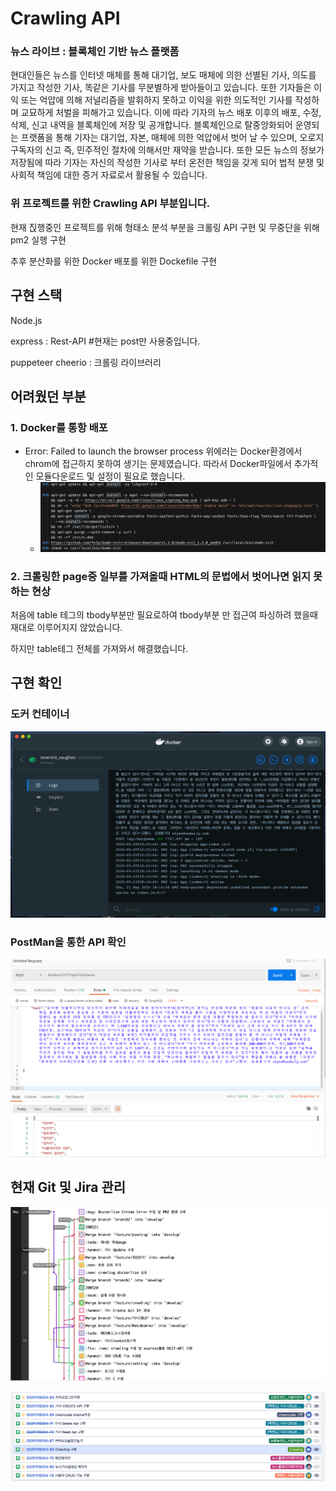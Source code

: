 # Crawling API

### 뉴스 라이브 : 블록체인 기반 뉴스 플랫폼

현대인들은 뉴스를 인터넷 매체를 통해 대기업, 보도 매체에 의한 선별된 기사, 의도를 가지고 작성한 기사, 똑같은 기사를 무분별하게 받아들이고 있습니다. 또한 기자들은 이익 또는 억압에 의해 저널리즘을 발휘하지 못하고 이익을 위한 의도적인 기사를 작성하며 교묘하게 처벌을 피해가고 있습니다.
이에 따라 기자의 뉴스 배포 이후의 배포, 수정, 삭제, 신고 내역을 블록체인에 저장 및 공개합니다.
블록체인으로 탈중앙화되어 운영되는 프랫폼을 통해 기자는 대기업, 자본, 매체에 의한 억압에서 벗어 날 수 있으며, 오로지 구독자의 신고 즉, 민주적인 절차에 의해서만 재약을 받습니다.
또한 모든 뉴스의 정보가 저장됨에 따라 기자는 자신의 작성한 기사로 부터 온전한 책임을 갖게 되어 법적 분쟁 및 사회적 책임에 대한 증거 자료로서 활용될 수 있습니다.

### 위 프로젝트를 위한 Crawling API 부분입니다.

현재 짅행중인 프로젝트를 위해 형태소 분석 부분을 크롤링 API 구현 및 무중단을 위해 pm2 실행 구현

추후 분산화를 위한 Docker 배포를 위한 Dockefile 구현

## 구현 스택

Node.js

express : Rest-API  #현재는 post만 사용중입니다.

puppeteer cheerio : 크롤링 라이브러리



## 어려웠던 부분

### 1. Docker를 통항 배포

- Error: Failed to launch the browser process
  위에러는 Docker환경에서 chrom에 접근하지 못하여 생기는 문제였습니다. 따라서 Docker파일에서 추가적인 모듈다운로드 및 설정이 필요로 했습니다.
  - ![1](images/1.png)

### 2. 크롤링한 page중 일부를 가져올때 HTML의 문법에서 벗어나면 읽지 못하는 현상

처음에 table 테그의 tbody부분만 필요로하여 tbody부분 만 접근여 파싱하려 했을때 재대로 이루어지지 않았습니다.

하지만 table테그 전체를 가져와서 해결했습니다.



## 구현 확인

### 도커 컨테이너 

![2](images/2.png)

### PostMan을 통한 API 확인

![3](images/3.png)



## 현재 Git 및 Jira 관리

![7](images/7.png)

![8](images/8.png)